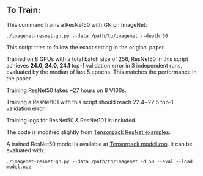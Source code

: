 
## To Train:

This command trains a ResNet50 with GN on ImageNet:
```
./imagenet-resnet-gn.py --data /path/to/imagenet --depth 50
```

This script tries to follow the exact setting in the original paper.

Trained on 8 GPUs with a total batch size of 256, ResNet50 in this script
achieves __24.0, 24.0, 24.1__ top-1 validation error in 3 independent runs,
evaluated by the median of last 5 epochs. This matches the performance in the paper.

Training ResNet50 takes ~27 hours on 8 V100s.

Training a ResNet101 with this script should reach 22.4~22.5 top-1 validation error.

Training logs for ResNet50 & ResNet101 is included.


The code is modified slightly from [Tensorpack ResNet examples](https://github.com/tensorpack/tensorpack/tree/master/examples/ResNet).

A trained ResNet50 model is available at [Tensorpack model zoo](http://models.tensorpack.com/FasterRCNN/ImageNet-R50-GroupNorm32-AlignPadding.npz).
It can be evaluated with:
```
./imagenet-resnet-gn.py --data /path/to/imagenet -d 50 --eval --load model.npz
```
